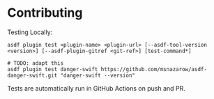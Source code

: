 # Contributing

Testing Locally:

```shell
asdf plugin test <plugin-name> <plugin-url> [--asdf-tool-version <version>] [--asdf-plugin-gitref <git-ref>] [test-command*]

# TODO: adapt this
asdf plugin test danger-swift https://github.com/msnazarow/asdf-danger-swift.git "danger-swift --version"
```

Tests are automatically run in GitHub Actions on push and PR.
